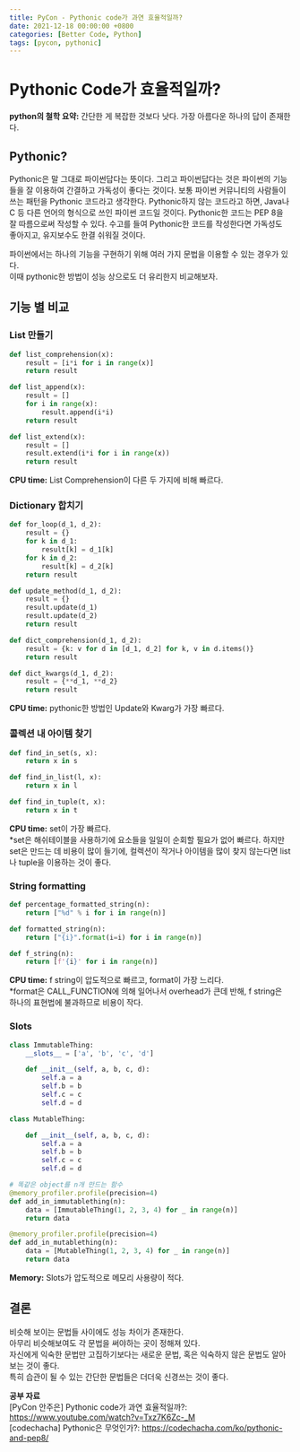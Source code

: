 ```yaml
---
title: PyCon - Pythonic code가 과연 효율적일까?
date: 2021-12-18 00:00:00 +0800
categories: [Better Code, Python]
tags: [pycon, pythonic]
---
```

# Pythonic Code가 효율적일까?
     
**python의 철학 요약:** 간단한 게 복잡한 것보다 낫다. 가장 아름다운 하나의 답이 존재한다.       
        
## Pythonic?
Pythonic은 말 그대로 파이썬답다는 뜻이다. 그리고 파이썬답다는 것은 파이썬의 기능들을 잘 이용하여 간결하고 가독성이 좋다는 것이다. 보통 파이썬 커뮤니티의 사람들이 쓰는 패턴을 Pythonic 코드라고 생각한다. Pythonic하지 않는 코드라고 하면, Java나 C 등 다른 언어의 형식으로 쓰인 파이썬 코드일 것이다. Pythonic한 코드는 PEP 8을 잘 따름으로써 작성할 수 있다. 수고를 들여 Pythonic한 코드를 작성한다면 가독성도 좋아지고, 유지보수도 한결 쉬워질 것이다.         
         
파이썬에서는 하나의 기능을 구현하기 위해 여러 가지 문법을 이용할 수 있는 경우가 있다.        
이때 pythonic한 방법이 성능 상으로도 더 유리한지 비교해보자.         
             
## 기능 별 비교
### List 만들기
~~~python
def list_comprehension(x):
    result = [i*i for i in range(x)]
    return result

def list_append(x):
    result = []
    for i in range(x):
        result.append(i*i)
    return result

def list_extend(x):
    result = []
    result.extend(i*i for i in range(x))
    return result
~~~
**CPU time:** List Comprehension이 다른 두 가지에 비해 빠르다.          
              
        
### Dictionary 합치기
~~~python
def for_loop(d_1, d_2):
    result = {}
    for k in d_1:
        result[k] = d_1[k]
    for k in d_2:
        result[k] = d_2[k]
    return result

def update_method(d_1, d_2):
    result = {}
    result.update(d_1)
    result.update(d_2)
    return result

def dict_comprehension(d_1, d_2):
    result = {k: v for d in [d_1, d_2] for k, v in d.items()}
    return result

def dict_kwargs(d_1, d_2):
    result = {**d_1, **d_2}
    return result
~~~
**CPU time:** pythonic한 방법인 Update와 Kwarg가 가장 빠르다.         
             
            
### 콜렉션 내 아이템 찾기
~~~python
def find_in_set(s, x):
    return x in s

def find_in_list(l, x):
    return x in l

def find_in_tuple(t, x):
    return x in t
~~~
**CPU time:** set이 가장 빠르다.     
*set은 해쉬테이블을 사용하기에 요소들을 일일이 순회할 필요가 없어 빠르다. 하지만 set은 만드는 데 비용이 많이 들기에, 컬렉션이 작거나 아이템을 많이 찾지 않는다면 list나 tuple을 이용하는 것이 좋다.        
           
          
### String formatting
~~~python
def percentage_formatted_string(n):
    return ["%d" % i for i in range(n)]

def formatted_string(n):
    return ["{i}".format(i=i) for i in range(n)]

def f_string(n):
    return [f'{i}' for i in range(n)]
~~~     
**CPU time:** f string이 압도적으로 빠르고, format이 가장 느리다.             
*format은 CALL_FUNCTION에 의해 일어나서 overhead가 큰데 반해, f string은 하나의 표현법에 불과하므로 비용이 작다.     
          
         
### Slots      
~~~python
class ImmutableThing:
    __slots__ = ['a', 'b', 'c', 'd']

    def __init__(self, a, b, c, d):
        self.a = a
        self.b = b
        self.c = c
        self.d = d

class MutableThing:

    def __init__(self, a, b, c, d):
        self.a = a
        self.b = b
        self.c = c
        self.d = d

# 똑같은 object를 n개 만드는 함수
@memory_profiler.profile(precision=4)
def add_in_immutablething(n):
    data = [ImmutableThing(1, 2, 3, 4) for _ in range(n)]
    return data

@memory_profiler.profile(precision=4)
def add_in_mutablething(n):
    data = [MutableThing(1, 2, 3, 4) for _ in range(n)]
    return data
~~~
**Memory:** Slots가 압도적으로 메모리 사용량이 적다.         
       

## 결론       
비슷해 보이는 문법들 사이에도 성능 차이가 존재한다.       
아무리 비슷해보여도 각 문법을 써야하는 곳이 정해져 있다.       
자신에게 익숙한 문법만 고집하기보다는 새로운 문법, 혹은 익숙하지 않은 문법도 알아보는 것이 좋다.      
특히 습관이 될 수 있는 간단한 문법들은 더더욱 신경쓰는 것이 좋다.      

__공부 자료__      
[PyCon 안주은] Pythonic code가 과연 효율적일까?: https://www.youtube.com/watch?v=Txz7K6Zc-_M         
[codechacha] Pythonic은 무엇인가?: https://codechacha.com/ko/pythonic-and-pep8/